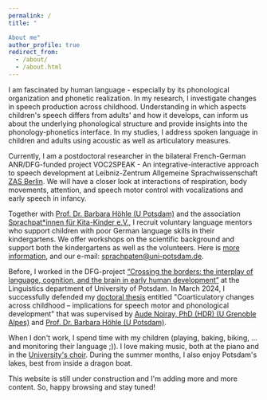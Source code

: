 ```yaml
---
permalink: /
title: "

About me"
author_profile: true
redirect_from: 
  - /about/
  - /about.html
---
```


I am fascinated by human language - especially by its phonological organization and phonetic realization. In my research, I investigate changes in speech production across childhood. Understanding in which aspects children's speech differs from adults' and how it develops, can inform us about the underlying phonological structure and provide insights into the phonology-phonetics interface. In my studies, I address spoken language in children and adults using acoustic as well as articulatory measures.

Currently, I am a postdoctoral researcher in the bilateral French-German ANR/DFG-funded project VOC2SPEAK - An integrative-interactive approach to speech development at Leibniz-Zentrum Allgemeine Sprachwissenschaft [ZAS Berlin](https://www.leibniz-zas.de/de/). We will have a closer look at interactions of respiration, body movements, attention, and speech motor control with vocalizations and early speech in infancy.

Together with [Prof. Dr. Barbara Höhle (U Potsdam)](https://www.uni-potsdam.de/de/ling/staff-list/barbara-hoehle) and the association [Sprachpat*innen für Kita-Kinder e.V.](https://sprachpaten.berlin/), I recruit voluntary language mentors who support children with poor German language skills in their kindergartens. We offer workshops on the scientific background and support both the kindergartens as well as the volunteers. Here is [more information](\files\Projektinfo-Sprachpatenschaft.pdf), and our e-mail: sprachpaten@uni-potsdam.de.

Before, I worked in the DFG-project [“Crossing the borders: the interplay of language, cognition, and the brain in early human development”](https://crossing-project.de/) at the Linguistics department of University of Potsdam.
In March 2024, I successfully defended my [doctoral thesis](https://doi.org/10.25932/publishup-63012) entitled "Coarticulatory changes across childhood – implications for speech motor and phonological development" that was supervised by [Aude Noiray, PhD (HDR) (U Grenoble Alpes)](https://noirayaude.wordpress.com/) and [Prof. Dr. Barbara Höhle (U Potsdam)](https://www.uni-potsdam.de/de/ling/staff-list/barbara-hoehle).

When I don't work, I spend time with my children (playing, baking, biking, ... and monitoring their language ;)). I love making music, both at the piano and in the [University's choir](https://www.uni-potsdam.de/de/chor-orchester/campus-cantabile-chor-der-universitaet-potsdam). During the summer months, I also enjoy Potsdam's lakes, best from inside a dragon boat.

This website is still under construction and I'm adding more and more content. So, happy browsing and stay tuned!
